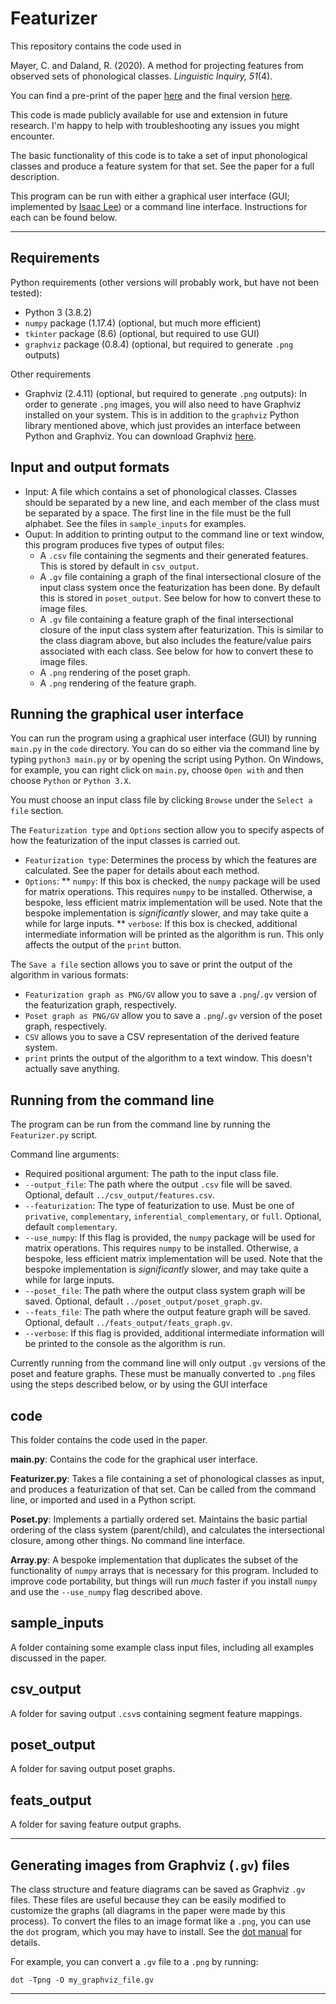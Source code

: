 # Featurizer

This repository contains the code used in

Mayer, C. and Daland, R. (2020). A method for projecting features from observed sets of phonological classes. *Linguistic Inquiry, 51*(4). 

You can find a pre-print of the paper [here](https://linguistics.ucla.edu/people/grads/connormayer/papers/cmayer_rdaland_projecting_features_revised.pdf) and the final version [here](https://www.mitpressjournals.org/doi/abs/10.1162/ling_a_00359).

This code is made publicly available for use and extension in future research. I'm happy to help with troubleshooting any issues you might encounter.

The basic functionality of this code is to take a set of input phonological classes and produce a feature system for that set. See the paper for a full description.

This program can be run with either a graphical user interface (GUI; implemented by [Isaac Lee](https://github.com/eyezhick)) or a command line interface. Instructions for each can be found below.

---

## Requirements

Python requirements (other versions will probably work, but have not been tested):

* Python 3 (3.8.2)
* `numpy` package (1.17.4) (optional, but much more efficient)
* `tkinter` package (8.6) (optional, but required to use GUI)
* `graphviz` package (0.8.4) (optional, but required to generate `.png` outputs)

Other requirements

* Graphviz (2.4.11) (optional, but required to generate `.png` outputs): In order to generate `.png` images, you will also need to have Graphviz installed on your system. This is in addition to the `graphviz` Python library mentioned above, which just provides an interface between Python and Graphviz. You can download Graphviz [here](https://graphviz.org/download/).

## Input and output formats

* Input: A file which contains a set of phonological classes. Classes should be separated by a new line, and each member of the class must be separated by a space. The first line in the file must be the full alphabet. See the files in `sample_inputs` for examples.
* Ouput: In addition to printing output to the command line or text window, this program produces five types of output files:
    * A `.csv` file containing the segments and their generated features. This is stored by default in `csv_output`.
    * A `.gv` file containing a graph of the final intersectional closure of the input class system once the featurization has been done. By default this is stored in `poset_output`. See below for how to convert these to image files.
    * A `.gv` file containing a feature graph of the final intersectional closure of the input class system after featurization. This is similar to the class diagram above, but also includes the feature/value pairs associated with each class. See below for how to convert these to image files.
    * A `.png` rendering of the poset graph.
    * A `.png` rendering of the feature graph.
    
## Running the graphical user interface

You can run the program using a graphical user interface (GUI) by running `main.py` in the `code` directory. You can do so either via the command line by typing `python3 main.py` or by opening the script using Python. On Windows, for example, you can right click on `main.py`, choose `Open with` and then choose `Python` or `Python 3.X`. 

You must choose an input class file by clicking `Browse` under the `Select a file` section.

The `Featurization type` and `Options` section allow you to specify aspects of how the featurization of the input classes is carried out.

* `Featurization type`: Determines the process by which the features are calculated. See the paper for details about each method.
* `Options`:
   ** `numpy`: If this box is checked, the `numpy` package will be used for matrix operations. This requires `numpy` to be installed. Otherwise, a bespoke, less efficient matrix implementation will be used. Note that the bespoke implementation is *significantly* slower, and may take quite a while for large inputs.
   ** `verbose`: If this box is checked, additional intermediate information will be printed as the algorithm is run. This only affects the output of the `print` button.
   
The `Save a file` section allows you to save or print the output of the algorithm in various formats:

* `Featurization graph as PNG/GV` allow you to save a `.png`/`.gv` version of the featurization graph, respectively.
* `Poset graph as PNG/GV` allow you to save a `.png`/`.gv` version of the poset graph, respectively.
* `CSV` allows you to save a CSV representation of the derived feature system.
* `print` prints the output of the algorithm to a text window. This doesn't actually save anything.

## Running from the command line

The program can be run from the command line by running the `Featurizer.py` script. 

Command line arguments:

* Required positional argument: The path to the input class file.
* `--output_file`: The path where the output `.csv` file will be saved. Optional, default `../csv_output/features.csv`.
* `--featurization`: The type of featurization to use. Must be one of `privative`, `complementary`, `inferential_complementary`, or `full`. Optional, default `complementary`.
* `--use_numpy`: If this flag is provided, the `numpy` package will be used for matrix operations. This requires `numpy` to be installed. Otherwise, a bespoke, less efficient matrix implementation will be used. Note that the bespoke implementation is *significantly* slower, and may take quite a while for large inputs.
* `--poset_file`: The path where the output class system graph will be saved. Optional, default `../poset_output/poset_graph.gv`.
* `--feats_file`: The path where the output feature graph will be saved. Optional, default `../feats_output/feats_graph.gv`.
* `--verbose`: If this flag is provided, additional intermediate information will be printed to the console as the algorithm is run.

Currently running from the command line will only output `.gv` versions of the poset and feature graphs. These must be manually converted to `.png` files using the steps described below, or by using the GUI interface

## code

This folder contains the code used in the paper.

**main.py**: Contains the code for the graphical user interface.

**Featurizer.py**: Takes a file containing a set of phonological classes as input, and produces a featurization of that set. Can be called from the command line, or imported and used in a Python script.

**Poset.py**: Implements a partially ordered set. Maintains the basic partial ordering of the class system (parent/child), and calculates the intersectional closure, among other things. No command line interface.

**Array.py**: A bespoke implementation that duplicates the subset of the functionality of `numpy` arrays that is necessary for this program. Included to improve code portability, but things will run *much* faster if you install `numpy` and use the `--use_numpy` flag described above.

## sample_inputs

A folder containing some example class input files, including all examples discussed in the paper.

## csv_output

A folder for saving output `.csv`s containing segment feature mappings.

## poset_output

A folder for saving output poset graphs.

## feats_output 

A folder for saving feature output graphs.

---

## Generating images from Graphviz (`.gv`) files

The class structure and feature diagrams can be saved as Graphviz `.gv` files. These files are useful because they can be easily modified to customize the graphs (all diagrams in the paper were made by this process). To convert the files to an image format like a `.png`, you can use the `dot` program, which you may have to install. See the [dot manual](https://www.graphviz.org/doc/info/command.html) for details.

For example, you can convert a `.gv` file to a `.png` by running:

```dot -Tpng -O my_graphviz_file.gv```

---


